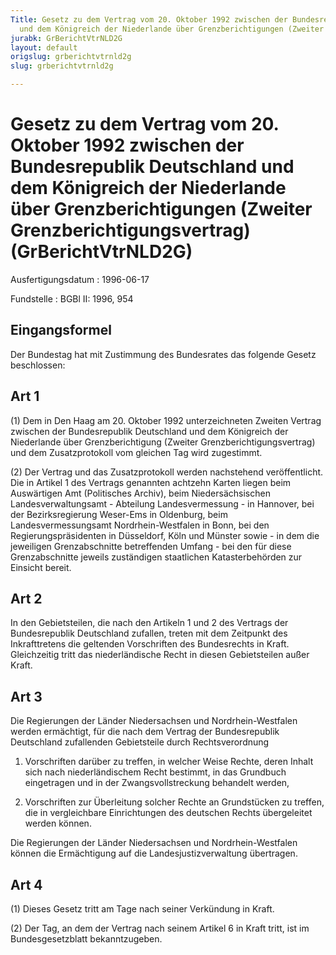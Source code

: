 ```yaml
---
Title: Gesetz zu dem Vertrag vom 20. Oktober 1992 zwischen der Bundesrepublik Deutschland
  und dem Königreich der Niederlande über Grenzberichtigungen (Zweiter Grenzberichtigungsvertrag)
jurabk: GrBerichtVtrNLD2G
layout: default
origslug: grberichtvtrnld2g
slug: grberichtvtrnld2g

---
```


# Gesetz zu dem Vertrag vom 20. Oktober 1992 zwischen der Bundesrepublik Deutschland und dem Königreich der Niederlande über Grenzberichtigungen (Zweiter Grenzberichtigungsvertrag) (GrBerichtVtrNLD2G)

Ausfertigungsdatum
:   1996-06-17

Fundstelle
:   BGBl II: 1996, 954



## Eingangsformel

Der Bundestag hat mit Zustimmung des Bundesrates das folgende Gesetz beschlossen:


## Art 1

(1) Dem in Den Haag am 20. Oktober 1992 unterzeichneten Zweiten Vertrag zwischen der Bundesrepublik Deutschland und dem Königreich der Niederlande über Grenzberichtigung (Zweiter Grenzberichtigungsvertrag) und dem Zusatzprotokoll vom gleichen Tag wird zugestimmt.

(2) Der Vertrag und das Zusatzprotokoll werden nachstehend veröffentlicht. Die in Artikel 1 des Vertrags genannten achtzehn Karten liegen beim Auswärtigen Amt (Politisches Archiv), beim Niedersächsischen Landesverwaltungsamt - Abteilung Landesvermessung - in Hannover, bei der Bezirksregierung Weser-Ems in Oldenburg, beim Landesvermessungsamt Nordrhein-Westfalen in Bonn, bei den Regierungspräsidenten in Düsseldorf, Köln und Münster sowie - in dem die jeweiligen Grenzabschnitte betreffenden Umfang - bei den für diese Grenzabschnitte jeweils zuständigen staatlichen Katasterbehörden zur Einsicht bereit.


## Art 2

In den Gebietsteilen, die nach den Artikeln 1 und 2 des Vertrags der Bundesrepublik Deutschland zufallen, treten mit dem Zeitpunkt des Inkrafttretens die geltenden Vorschriften des Bundesrechts in Kraft. Gleichzeitig tritt das niederländische Recht in diesen Gebietsteilen außer Kraft.


## Art 3

Die Regierungen der Länder Niedersachsen und Nordrhein-Westfalen werden ermächtigt, für die nach dem Vertrag der Bundesrepublik Deutschland zufallenden Gebietsteile durch Rechtsverordnung

1.  Vorschriften darüber zu treffen, in welcher Weise Rechte, deren Inhalt sich nach niederländischem Recht bestimmt, in das Grundbuch eingetragen und in der Zwangsvollstreckung behandelt werden,


2.  Vorschriften zur Überleitung solcher Rechte an Grundstücken zu treffen, die in vergleichbare Einrichtungen des deutschen Rechts übergeleitet werden können.



Die Regierungen der Länder Niedersachsen und Nordrhein-Westfalen können die Ermächtigung auf die Landesjustizverwaltung übertragen.


## Art 4

(1) Dieses Gesetz tritt am Tage nach seiner Verkündung in Kraft.

(2) Der Tag, an dem der Vertrag nach seinem Artikel 6 in Kraft tritt, ist im Bundesgesetzblatt bekanntzugeben.

